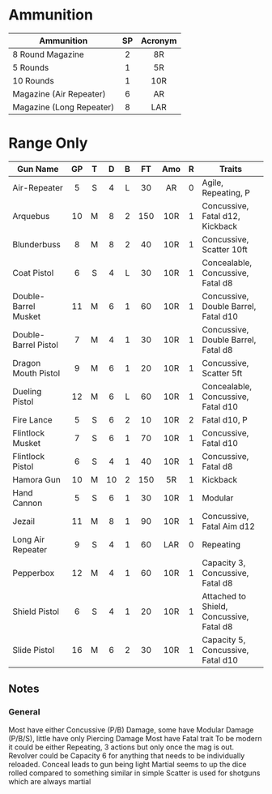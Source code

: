 # Ammunition

| Ammunition               | SP  | Acronym |
| ------------------------ |:---:|:-------:|
| 8 Round Magazine         |  2  |   8R    |
| 5 Rounds                 |  1  |   5R    |
| 10 Rounds                |  1  |   10R   |
| Magazine (Air Repeater)  |  6  |   AR    |
| Magazine (Long Repeater) |  8  |   LAR   |


# Range Only

| Gun Name             | GP  |  T  |  D  |  B  | FT  | Amo |  R  | Traits                                   |
| -------------------- | :-: | :-: | :-: | :-: | :-: | :-: | :-: | ---------------------------------------- |
| Air-Repeater         |  5  |  S  |  4  |  L  | 30  | AR  |  0  | Agile, Repeating, P                      |
| Arquebus             | 10  |  M  |  8  |  2  | 150 | 10R |  1  | Concussive, Fatal d12, Kickback          |
| Blunderbuss          |  8  |  M  |  8  |  2  | 40  | 10R |  1  | Concussive, Scatter 10ft                 |
| Coat Pistol          |  6  |  S  |  4  |  L  | 30  | 10R |  1  | Concealable, Concussive, Fatal d8        |
| Double-Barrel Musket | 11  |  M  |  6  |  1  | 60  | 10R |  1  | Concussive, Double Barrel, Fatal d10     |
| Double-Barrel Pistol |  7  |  M  |  4  |  1  | 30  | 10R |  1  | Concussive, Double Barrel, Fatal d8      |
| Dragon Mouth Pistol  |  9  |  M  |  6  |  1  | 20  | 10R |  1  | Concussive, Scatter 5ft                  |
| Dueling Pistol       | 12  |  M  |  6  |  L  | 60  | 10R |  1  | Concealable, Concussive, Fatal d10       |
| Fire Lance           |  5  |  S  |  6  |  2  | 10  | 10R |  2  | Fatal d10, P                             |
| Flintlock Musket     |  7  |  S  |  6  |  1  | 70  | 10R |  1  | Concussive, Fatal d10                    |
| Flintlock Pistol     |  6  |  S  |  4  |  1  | 40  | 10R |  1  | Concussive, Fatal d8                     |
| Hamora Gun           | 10  |  M  | 10  |  2  | 150 | 5R  |  1  | Kickback                                 |
| Hand Cannon          |  5  |  S  |  6  |  1  | 30  | 10R |  1  | Modular                                  |
| Jezail               | 11  |  M  |  8  |  1  | 90  | 10R |  1  | Concussive, Fatal Aim d12                |
| Long Air Repeater    |  9  |  S  |  4  |  1  | 60  | LAR |  0  | Repeating                                |
| Pepperbox            | 12  |  M  |  4  |  1  | 60  | 10R |  1  | Capacity 3, Concussive, Fatal d8         |
| Shield Pistol        |  6  |  S  |  4  |  1  | 20  | 10R |  1  | Attached to Shield, Concussive, Fatal d8 |
| Slide Pistol         | 16  |  M  |  6  |  2  | 30  | 10R |  1  | Capacity 5, Concussive, Fatal d10        |

## Notes
### General
Most have either Concussive (P/B) Damage, some have Modular Damage (P/B/S), little have only Piercing Damage
Most have Fatal trait
To be modern it could be either Repeating, 3 actions but only once the mag is out. Revolver could be Capacity 6 for anything that needs to be individually reloaded.
Conceal leads to gun being light
Martial seems to up the dice rolled compared to something similar in simple
Scatter is used for shotguns which are always martial